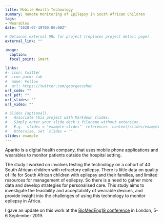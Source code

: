```yaml
---
title: Mobile Health Technology
summary: Remote Monitoring of Epilepsy in South African Children
tags:
- Wearables
date: "2020-07-19T00:00:00Z"

# Optional external URL for project (replaces project detail page).
external_link: ""

image:
  caption:
  focal_point: Smart

links:
#- icon: twitter
#  icon_pack: fab
#  name: Follow
#  url: https://twitter.com/georgecushen
url_code: ""
url_pdf: ""
url_slides: ""
url_video: ""

# Slides (optional).
#   Associate this project with Markdown slides.
#   Simply enter your slide deck's filename without extension.
#   E.g. `slides = "example-slides"` references `content/slides/example-slides.md`.
#   Otherwise, set `slides = ""`.
slides: example
---
```


Aparito is a digital health company, that uses mobile phone applications and wearables to monitor patients outside the hospital setting.

The study I worked on involves testing the technology on a cohort of 40 South African children with refractory epilepsy. There is little data on quality of life for South African children with epilepsy and their families, and limited resources for management of epilepsy. So there is a need to gather more data and develop strategies for personalised care.
This study aims to investigate the feasibility and acceptability of wearable devices, and provide insight into the challenges of using this technology to monitor epilepsy in Africa.

I gave an update on this work at the [BioMedEng19 conference](https://www.biomedeng19.com/) in London, 5-6 September 2019.
